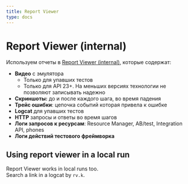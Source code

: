 ```yaml
---
title: Report Viewer
type: docs
---
```


# Report Viewer (internal)

Используем отчеты в [Report Viewer (internal)](http://links.k.avito.ru/cfxRp7KAg), которые содержат:

- **Видео** с эмулятора
    - Только для упавших тестов
    - Только для API 23+. На меньших версиях технологии не позволяют записывать надежно
- **Скриншоты:** до и после каждого шага, во время падения
- **Трейс ошибки**: цепочка событий которая привела к ошибке
- **Logcat** для упавших тестов
- **HTTP** запросы и ответы во время шагов
- **Логи запросов к ресурсам**: Resource Manager, AB/test, Integration API, phones
- **Логи действий тестового фреймворка**

## Using report viewer in a local run

Report Viewer works in local runs too.\
Search a link in a logcat by `rv.k`.
